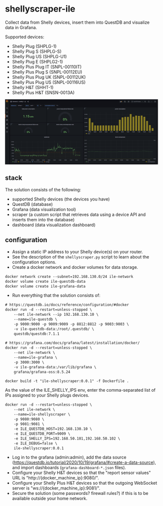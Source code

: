 # shellyscraper-ile

Collect data from Shelly devices, insert them into QuestDB and visualize data in Grafana.

Supported devices:

- Shelly Plug (SHPLG-1)
- Shelly Plug S (SHPLG-S)
- Shelly Plug US (SHPLG-U1)
- Shelly Plug E (SHPLG2-1)
- Shelly Plus Plug IT (SNPL-00110IT)
- Shelly Plus Plug S (SNPL-00112EU)
- Shelly Plus Plug UK (SNPL-00112UK)
- Shelly Plus Plug US (SNPL-00116US)
- Shelly H&T (SHHT-1)
- Shelly Plus H&T (SNSN-0013A)

<img src="screenshot1.png" alt="screenshot1" width="1000" />

## stack

The solution consists of the following:

* supported Shelly devices (the devices you have)
* QuestDB (database)
* Grafana (data visualization tool)
* scraper (a custom script that retrieves data using a device API and inserts them into the database)
* dashboard (data visualization dashboard)

## configuration

* Assign a static IP address to your Shelly device(s) on your router.
* See the description of the `shellyscraper.py` script to learn about the configuration options.
* Create a docker network and docker volumes for data storage.

```shell
docker network create --subnet=192.168.130.0/24 ile-network
docker volume create ile-questdb-data
docker volume create ile-grafana-data
```

* Run everything that the solution consists of:

```shell
# https://questdb.io/docs/reference/configuration/#docker
docker run -d --restart=unless-stopped \
    --net ile-network --ip 192.168.130.10 \
    --name=ile-questdb \
    -p 9000:9000 -p 9009:9009 -p 8812:8812 -p 9003:9003 \
    -v ile-questdb-data:/root/.questdb/ \
    questdb/questdb:7.1.1
```

```shell
# https://grafana.com/docs/grafana/latest/installation/docker/
docker run -d --restart=unless-stopped \
    --net ile-network \
    --name=ile-grafana \
    -p 3000:3000 \
    -v ile-grafana-data:/var/lib/grafana \
    grafana/grafana-oss:8.5.24
```

```shell
docker build -t "ile-shellyscraper:0.0.1" -f Dockerfile .
```

As the value of the ILE_SHELLY_IPS env, enter the comma-separated list of IPs assigned to your Shelly plugs devices.

```shell
docker run -d --restart=unless-stopped \
    --net ile-network \
    --name=ile-shellyscraper \
    -p 9080:9080 \
    -p 9081:9081 \
    -e ILE_QUESTDB_HOST=192.168.130.10 \
    -e ILE_QUESTDB_PORT=9009 \
    -e ILE_SHELLY_IPS=192.168.50.101,192.168.50.102 \
    -e ILE_DEBUG=false \
    ile-shellyscraper:0.0.1
```

* Log in to the grafana (admin:admin), add the data source (https://questdb.io/tutorial/2020/10/19/grafana/#create-a-data-source), and
  import dashboards (`grafana-dashboard-*.json` files).
* Configure your Shelly H&T devices so that the "report sensor values" URL is "http://{docker_machine_ip}:9080/".
* Configure your Shelly Plus H&T devices so that the outgoing WebSocket server is "ws://{docker_machine_ip}:9081/".
* Secure the solution (some passwords? firewall rules?) if this is to be available outside your home network.
